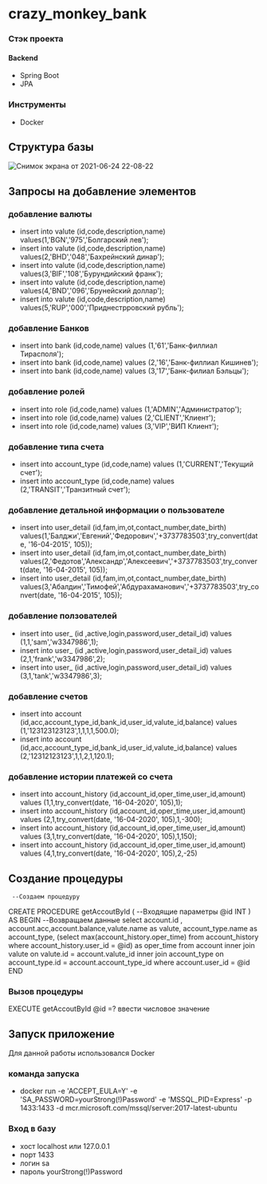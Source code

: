 # crazy_monkey_bank
### Стэк проекта
#### Backend
- Spring Boot
- JPA
### Инструменты
- Docker

## Структура базы 

![Снимок экрана от 2021-06-24 22-08-22](https://user-images.githubusercontent.com/37213273/123328717-9806b180-d544-11eb-9b6b-9c141704dce2.png)

## Запросы на добавление элементов
### добавление валюты
- insert into valute (id,code,description,name) values(1,'BGN','975','Болгарский лев');
- insert into valute (id,code,description,name) values(2,'BHD','048','Бахрейнский динар');
- insert into valute (id,code,description,name) values(3,'BIF','108','Бурундийский франк');
- insert into valute (id,code,description,name) values(4,'BND','096','Брунейский доллар');
- insert into valute (id,code,description,name) values(5,'RUP','000','Приднестрровский рубль');
### добавление Банков
- insert into bank (id,code,name) values (1,'61','Банк-филлиал Тирасполя');
- insert into bank (id,code,name) values (2,'16','Банк-филлиал Кишинев');
- insert into bank (id,code,name) values (3,'17','Банк-филиал Бэльцы');
### добавление ролей 
- insert into role (id,code,name) values (1,'ADMIN','Администратор');
- insert into role (id,code,name) values (2,'CLIENT','Клиент');
- insert into role (id,code,name) values (3,'VIP','ВИП Клиент');
### добавление типа счета
- insert into account_type (id,code,name) values (1,'CURRENT','Текущий счет');
- insert into account_type (id,code,name) values (2,'TRANSIT','Транзитный счет');
### добавление детальной информации о пользователе
- insert into user_detail  (id,fam,im,ot,contact_number,date_birth) values(1,'Балджи','Евгений','Федорович','+3737783503',try_convert(date, '16-04-2015', 105));
- insert into user_detail  (id,fam,im,ot,contact_number,date_birth) values(2,'Федотов','Александр','Алексеевич','+3737783503',try_convert(date, '16-04-2015', 105));
- insert into user_detail  (id,fam,im,ot,contact_number,date_birth) values(3,'Абалдин','Тимофей','Абдурахаманович','+3737783503',try_convert(date, '16-04-2015', 105));
### добавление ползователей
- insert into user_  (id ,active,login,password,user_detail_id) values (1,1,'sam','w3347986',1);
- insert into user_  (id ,active,login,password,user_detail_id) values (2,1,'frank','w3347986',2);
- insert into user_  (id ,active,login,password,user_detail_id) values (3,1,'tank','w3347986',3);
### добавление счетов
- insert into account (id,acc,account_type_id,bank_id,user_id,valute_id,balance) values (1,'123123123123',1,1,1,1,500.0);
- insert into account (id,acc,account_type_id,bank_id,user_id,valute_id,balance) values (2,'12312123123',1,1,2,1,120.1);
### добавление истории платежей со счета
- insert into account_history  (id,account_id,oper_time,user_id,amount) values (1,1,try_convert(date, '16-04-2020', 105),1);
- insert into account_history  (id,account_id,oper_time,user_id,amount) values (2,1,try_convert(date, '16-04-2020', 105),1,-300);
- insert into account_history  (id,account_id,oper_time,user_id,amount) values (3,1,try_convert(date, '16-04-2020', 105),1,150);
- insert into account_history  (id,account_id,oper_time,user_id,amount) values (4,1,try_convert(date, '16-04-2020', 105),2,-25)
## Создание процедуры
     --Создаем процедуру
   CREATE PROCEDURE getAccoutById 
   (
        --Входящие параметры
        @id INT
          )
   AS
   BEGIN
        --Возвращаем данные
  select account.id , account.acc,account.balance,valute.name  as valute, account_type.name  as account_type,
(select max(account_history.oper_time) from account_history  where account_history.user_id = @id) as oper_time
from account 
inner join valute on valute.id = account.valute_id 
inner join account_type on account_type.id = account.account_type_id 
where account.user_id = @id 
   END
   ### Вызов процедуры
   EXECUTE getAccoutById @id =? ввести числовое значение
## Запуск приложение
Для данной работы использовался Docker
### команда запуска 
- docker run -e 'ACCEPT_EULA=Y' -e 'SA_PASSWORD=yourStrong(!)Password' -e 'MSSQL_PID=Express' -p 1433:1433 -d mcr.microsoft.com/mssql/server:2017-latest-ubuntu 
### Вход в базу
- хост localhost или 127.0.0.1
- порт 1433
- логин sa
- пароль yourStrong(!)Password

